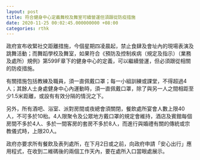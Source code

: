 ```yaml
---
layout: post
title: 符合健身中心定義舞校及舞室可續營運但須跟從防疫措施
date: 2020-11-25 00:02:45.000000000 +08:00
categories: rthk
---
```


政府宣布收緊社交距離措施，今個星期四凌晨起，禁止食肆及會址內的現場表演及跳舞活動；而舞蹈學校及舞室，如果符合《預防及控制疾病（規定及指示）（業務及處所）規例》第599F章下的健身中心的定義，可以繼續營運，但必須跟從相關的防疫措施。

有關措施包括教練及職員，須一直佩戴口罩；每一小組訓練或課堂，不得超過4人；其餘人士身處健身中心內運動時，須一直佩戴口罩，除了與另一人之間相距至少1.5米距離，或設有有效分隔的情況之下。

另外，所有酒吧、浴室、派對房間或夜總會須關閉，餐飲處所宴會人數上限40人，不可多於10枱。4人限聚令及公眾地方戴口罩的規定會維持，酒店及賓館每個房間不多於4人、多於一間客房的套房不多於8人，而進行與婚禮有關的傳統或宗教儀式時，上限20人。

政府亦要求所有餐飲及表列處所，在下月2日或之前，向政府申請「安心出行」應用程式，在收到二維碼後的兩個工作天內，要在處所入口當眼處展示。
